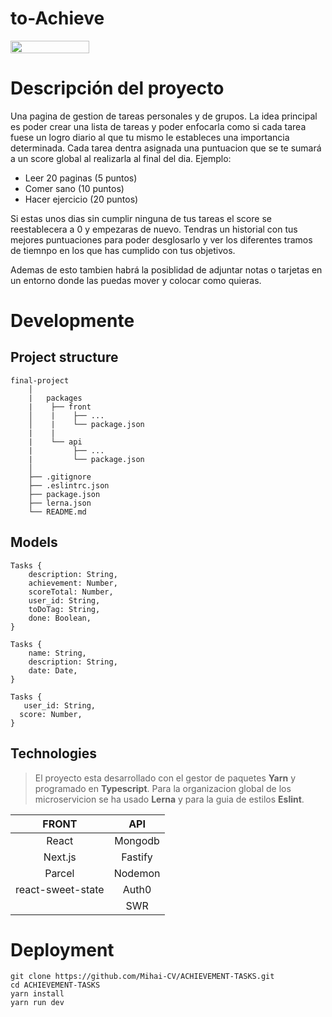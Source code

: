 <h1>to-Achieve</h1>

<div style="display: flex">
    <img src="https://i.ytimg.com/vi/Ix-v724UimU/maxresdefault.jpg" style="width: 50%">
</div>

# Descripción del proyecto

Una pagina de gestion de tareas personales y de grupos. La idea principal es poder crear una lista de tareas y poder enfocarla como si cada tarea fuese un logro diario al que tu mismo le estableces una importancia determinada. Cada tarea dentra asignada una puntuacion que se te sumará a un score global al realizarla al final del dia. Ejemplo:

- Leer 20 paginas (5 puntos)
- Comer sano (10 puntos)
- Hacer ejercicio (20 puntos)

Si estas unos dias sin cumplir ninguna de tus tareas el score se reestablecera a 0 y empezaras de nuevo. Tendras un historial con tus mejores puntuaciones para poder desglosarlo y ver los diferentes tramos de tiemnpo en los que has cumplido con tus objetivos.

Ademas de esto tambien habrá la posiblidad de adjuntar notas o tarjetas en un entorno donde las puedas mover y colocar como quieras.

# Developmente

## Project structure

```
final-project
    │
    |   packages
    |    ├── front
    │    |    ├── ...
    │    |    └── package.json
    |    |
    |    └── api
    |         ├── ...
    |         └── package.json
    │
    ├── .gitignore
    ├── .eslintrc.json
    ├── package.json
    ├── lerna.json
    └── README.md
```
## Models

```console
Tasks {
    description: String,
    achievement: Number,
    scoreTotal: Number,
    user_id: String,
    toDoTag: String,
    done: Boolean,
}

Tasks {
    name: String,
    description: String,
    date: Date,
}

Tasks {
   user_id: String,
  score: Number,
}

```

## Technologies

> El proyecto esta desarrollado con el gestor de paquetes **Yarn** y programado en **Typescript**. Para la organizacion global de los microservicion se ha usado **Lerna** y para la guia de estilos **Eslint**.

|       FRONT       |   API   |
| :---------------: | :-----: |
|       React       | Mongodb |
|      Next.js      | Fastify |
|      Parcel       | Nodemon |
| react-sweet-state |  Auth0  |
|                   |   SWR   |

# Deployment

```console
git clone https://github.com/Mihai-CV/ACHIEVEMENT-TASKS.git
cd ACHIEVEMENT-TASKS
yarn install
yarn run dev
```
